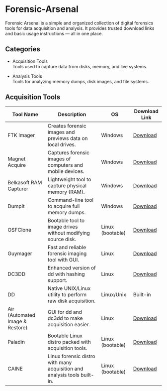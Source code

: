 # Forensic-Arsenal
Forensic Arsenal is a simple and organized collection of digital forensics tools for data acquisition and analysis.   It provides trusted download links and basic usage instructions — all in one place.

## Categories

- Acquisition Tools  
  Tools used to capture data from disks, memory, and live systems.

- Analysis Tools  
  Tools for analyzing memory dumps, disk images, and file systems.



## Acquisition Tools

| Tool Name        | Description                                                                 | OS                | Download Link |
|------------------|-----------------------------------------------------------------------------|-------------------|----------------|
| FTK Imager       | Creates forensic images and previews data on local drives.                  | Windows           | [Download]([https://www.exterro.com/ftk-imager-download](https://www.exterro.com/ftk-product-downloads/ftk-imager-4-7-3-81)) |
| Magnet Acquire   | Captures forensic images of computers and mobile devices.                   | Windows           | [Download]([https://www.magnetforensics.com/resources/magnet-acquire/](https://www.magnetforensics.com/resources/getting-started-magnet-acquire-community-edition/)) |
| Belkasoft RAM Capturer | Lightweight tool to capture physical memory (RAM).                     | Windows           | [Download](https://belkasoft.com/ram-capturer) |
| DumpIt           | Command-line tool to acquire full memory dumps.                             | Windows           | [Download](https://www.comae.com/tools) |
| OSFClone         | Bootable tool to image drives without modifying source disk.                | Linux (bootable)  | [Download](https://www.osforensics.com/tools/create-disk-images.html) |
| Guymager         | Fast and reliable forensic imaging tool with GUI.                           | Linux             | [Download](https://guymager.sourceforge.net/) |
| DC3DD            | Enhanced version of dd with hashing support.                                | Linux             | [Download](https://sourceforge.net/projects/dc3dd/) |
| DD               | Native UNIX/Linux utility to perform raw disk acquisition.                  | Linux/Unix        | Built-in       |
| Air (Automated Image & Restore) | GUI for dd and dc3dd to make acquisition easier.               | Linux             | [Download](https://sourceforge.net/projects/air-imager/) |
| Paladin          | Bootable Linux distro packed with acquisition tools.                        | Linux (bootable)  | [Download](https://sumuri.com/software/paladin/) |
| CAINE            | Linux forensic distro with many acquisition and analysis tools built-in.    | Linux (bootable)  | [Download](https://www.caine-live.net/) |


